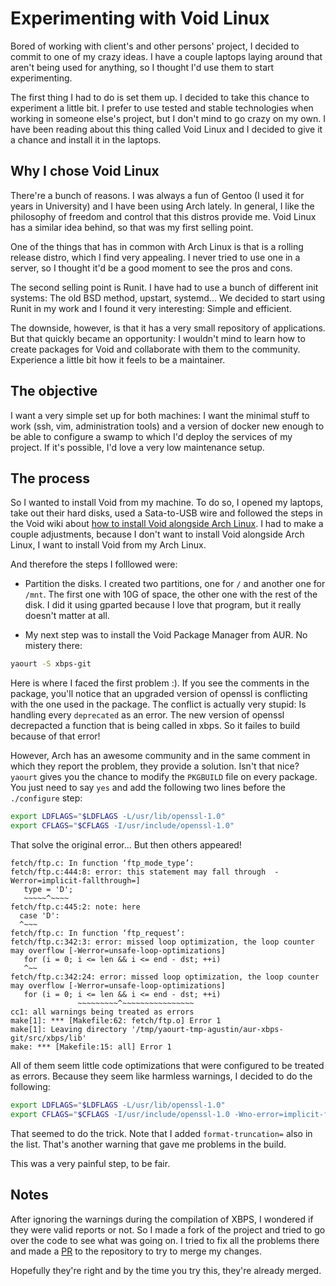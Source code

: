 # Experimenting with Void Linux

Bored of working with client's and other persons' project, I decided to commit to one of my crazy ideas. I have a couple laptops laying around that aren't being used for anything, so I thought I'd use them to start experimenting.

The first thing I had to do is set them up. I decided to take this chance to experiment a little bit. I prefer to use tested and stable technologies when working in someone else's project, but I don't mind to go crazy on my own. I have been reading about this thing called Void Linux and I decided to give it a chance and install it in the laptops.

## Why I chose Void Linux

There're a bunch of reasons. I was always a fun of Gentoo (I used it for years in University) and I have been using Arch lately. In general, I like the philosophy of freedom and control that this distros provide me. Void Linux has a similar idea behind, so that was my first selling point.

One of the things that has in common with Arch Linux is that is a rolling release distro, which I find very appealing. I never tried to use one in a server, so I thought it'd be a good moment to see the pros and cons.

The second selling point is Runit. I have had to use a bunch of different init systems: The old BSD method, upstart, systemd... We decided to start using Runit in my work and I found it very interesting: Simple and efficient.

The downside, however, is that it has a very small repository of applications. But that quickly became an opportunity: I wouldn't mind to learn how to create packages for Void and collaborate with them to the community. Experience a little bit how it feels to be a maintainer.

## The objective

I want a very simple set up for both machines: I want the minimal stuff to work (ssh, vim, administration tools) and a version of docker new enough to be able to configure a swamp to which I'd deploy the services of my project. If it's possible, I'd love a very low maintenance setup.

## The process

So I wanted to install Void from my machine. To do so, I opened my laptops, take out their hard disks, used a Sata-to-USB wire and followed the steps in the Void wiki about [how to install Void alongside Arch Linux](https://wiki.voidlinux.eu/Installing_alongside_Arch_Linux). I had to make a couple adjustments, because I don't want to install Void alongside Arch Linux, I want to install Void from my Arch Linux.

And therefore the steps I folllowed were:

- Partition the disks. I created two partitions, one for `/` and another one for `/mnt`. The first one with 10G of space, the other one with the rest of the disk. I did it using gparted because I love that program, but it really doesn't matter at all.

- My next step was to install the Void Package Manager from AUR. No mistery there:

```bash
yaourt -S xbps-git
```

Here is where I faced the first problem :). If you see the comments in the package, you'll notice that an upgraded version of openssl is conflicting with the one used in the package. The conflict is actually very stupid: Is handling every `deprecated` as an error. The new version of openssl decrepacted a function that is being called in xbps. So it failes to build because of that error!

However, Arch has an awesome community and in the same comment in which they report the problem, they provide a solution. Isn't that nice? `yaourt` gives you the chance to modify the `PKGBUILD` file on every package. You just need to say `yes` and add the following two lines before the `./configure` step:

```bash
export LDFLAGS="$LDFLAGS -L/usr/lib/openssl-1.0"
export CFLAGS="$CFLAGS -I/usr/include/openssl-1.0"
```

That solve the original error... But then others appeared!

```
fetch/ftp.c: In function ‘ftp_mode_type’:
fetch/ftp.c:444:8: error: this statement may fall through  -Werror=implicit-fallthrough=]
   type = 'D';
   ~~~~~^~~~~
fetch/ftp.c:445:2: note: here
  case 'D':
  ^~~~
fetch/ftp.c: In function ‘ftp_request’:
fetch/ftp.c:342:3: error: missed loop optimization, the loop counter may overflow [-Werror=unsafe-loop-optimizations]
   for (i = 0; i <= len && i <= end - dst; ++i)
   ^~~
fetch/ftp.c:342:24: error: missed loop optimization, the loop counter may overflow [-Werror=unsafe-loop-optimizations]
   for (i = 0; i <= len && i <= end - dst; ++i)
               ~~~~~~~~~^~~~~~~~~~~~~~~~~
cc1: all warnings being treated as errors
make[1]: *** [Makefile:62: fetch/ftp.o] Error 1
make[1]: Leaving directory '/tmp/yaourt-tmp-agustin/aur-xbps-git/src/xbps/lib'
make: *** [Makefile:15: all] Error 1
```

All of them seem little code optimizations that were configured to be treated as errors. Because they seem like harmless warnings, I decided to do the following:

```bash
export LDFLAGS="$LDFLAGS -L/usr/lib/openssl-1.0"
export CFLAGS="$CFLAGS -I/usr/include/openssl-1.0 -Wno-error=implicit-fallthrough= -Wno-error=unsafe-loop-optimization -Wno-error=format-truncation="
```

That seemed to do the trick. Note that I added `format-truncation=` also in the list. That's another warning that gave me problems in the build.

This was a very painful step, to be fair.

## Notes

After ignoring the warnings during the compilation of XBPS, I wondered if they were valid reports or not. So I made a fork of the project and tried to go over the code to see what was going on. I tried to fix all the problems there and made a [PR](https://github.com/voidlinux/xbps/pull/254) to the repository to try to merge my changes.

Hopefully they're right and by the time you try this, they're already merged.
